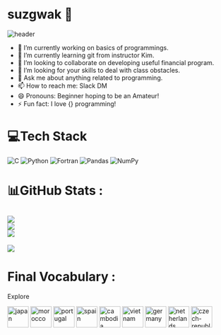 # suzgwak 👋
![header](https://capsule-render.vercel.app/api?type=rounded&color=timeAuto&height=200&section=header&text=suzgwak&fontSize=60)
 
- 🔭 I’m currently working on basics of programmings.
- 🌱 I’m currently learning git from instructor Kim.
- 👯 I’m looking to collaborate on developing useful financial program.
- 🤔 I’m looking for your skills to deal with class obstacles.
- 💬 Ask me about anything related to programming.
- 📫 How to reach me: Slack DM
- 😄 Pronouns: Beginner hoping to be an Amateur!
- ⚡ Fun fact: I love {} programming!

# 💻Tech Stack
![C](https://img.shields.io/badge/c-%2300599C.svg?style=for-the-badge&logo=c&logoColor=white)   ![Python](https://img.shields.io/badge/python-3670A0?style=for-the-badge&logo=python&logoColor=ffdd54)  ![Fortran](https://img.shields.io/badge/Fortran-%23734F96.svg?style=for-the-badge&logo=fortran&logoColor=white) ![Pandas](https://img.shields.io/badge/pandas-%23150458.svg?style=for-the-badge&logo=pandas&logoColor=white)    ![NumPy](https://img.shields.io/badge/numpy-%23013243.svg?style=for-the-badge&logo=numpy&logoColor=white)

# 📊GitHub Stats :
![](https://github-readme-stats.vercel.app/api?username=Suzgwak&theme=radical&hide_border=false&include_all_commits=false&count_private=false)<br/>![](https://github-readme-streak-stats.herokuapp.com/?user=Suzgwak&theme=radical&hide_border=false)<br/>![](https://github-readme-stats.vercel.app/api/top-langs/?username=Suzgwak&theme=radical&hide_border=false&include_all_commits=false&count_private=false&layout=compact)
---
[![](https://visitcount.itsvg.in/api?id=Suzgwak&icon=0&color=0)](https://visitcount.itsvg.in)

# Final Vocabulary : 
Explore

<img width="48" height="48" src="https://img.icons8.com/color/48/japan.png" alt="japan"/>   <img width="48" height="48" src="https://img.icons8.com/color/48/morocco.png" alt="morocco"/>   <img width="48" height="48" src="https://img.icons8.com/color/48/portugal.png" alt="portugal"/> <img width="48" height="48" src="https://img.icons8.com/color/48/spain.png" alt="spain"/>   <img width="48" height="48" src="https://img.icons8.com/color/48/cambodia.png" alt="cambodia"/> <img width="48" height="48" src="https://img.icons8.com/color/48/vietnam.png" alt="vietnam"/>  <img width="48" height="48" src="https://img.icons8.com/color/48/germany.png" alt="germany"/>   <img width="48" height="48" src="https://img.icons8.com/color/48/netherlands.png" alt="netherlands"/>  <img width="48" height="48" src="https://img.icons8.com/color/48/czech-republic.png" alt="czech-republic"/>